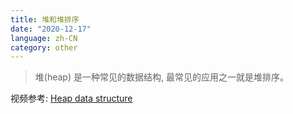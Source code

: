```yaml
---
title: 堆和堆排序
date: "2020-12-17"
language: zh-CN
category: other
---
```


> 堆(heap) 是一种常见的数据结构, 最常见的应用之一就是堆排序。

视频参考: [Heap data structure](https://www.youtube.com/watch?v=dM_JHpfFITs)
